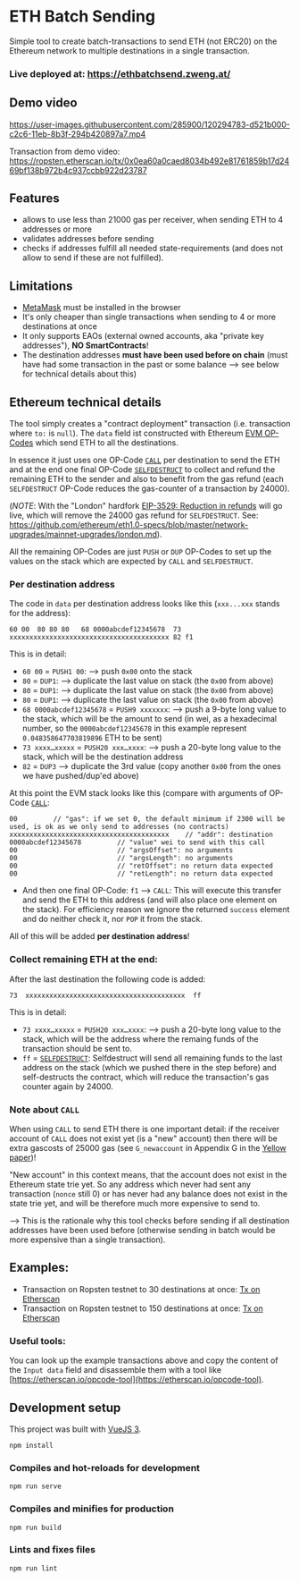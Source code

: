 # ETH Batch Sending

Simple tool to create batch-transactions to send ETH (not ERC20) on the Ethereum network
to multiple destinations in a single transaction.

### Live deployed at: https://ethbatchsend.zweng.at/

## Demo video

https://user-images.githubusercontent.com/285900/120294783-d521b000-c2c6-11eb-8b3f-294b420897a7.mp4

Transaction from demo video: https://ropsten.etherscan.io/tx/0x0ea60a0caed8034b492e81761859b17d2469bf138b972b4c937ccbb922d23787


## Features

- allows to use less than 21000 gas per receiver, when sending ETH to 4 addresses or more
- validates addresses before sending
- checks if addresses fulfill all needed state-requirements (and does not allow to send if these 
  are not fulfilled).


## Limitations

- [MetaMask](https://metamask.io/) must be installed in the browser 
- It's only cheaper than single transactions when sending to 4 or more destinations at once
- It only supports EAOs (external owned accounts, aka "private key addresses"), **NO SmartContracts**!
- The destination addresses **must have been used before on chain** (must have had some 
  transaction in the past or some balance --> see below for technical details about this)

## Ethereum technical details

The tool simply creates a "contract deployment" transaction (i.e. transaction where `to:` is `null`).
The `data` field ist constructed with Ethereum [EVM OP-Codes](https://ethervm.io/) which send ETH 
to all the destinations.

In essence it just uses one OP-Code [`CALL`](https://ethervm.io/#F1) per destination to send the ETH
and at the end one final OP-Code [`SELFDESTRUCT`](https://ethervm.io/#FF) to collect and refund the 
remaining ETH to the sender and also to benefit from the gas refund (each `SELFDESTRUCT` OP-Code
reduces the gas-counter of a transaction by 24000).

(_NOTE_: With the "London" hardfork [ EIP-3529: Reduction in refunds](https://eips.ethereum.org/EIPS/eip-3529)
will go live, which will remove the 24000 gas refund for `SELFDESTRUCT`. 
See: https://github.com/ethereum/eth1.0-specs/blob/master/network-upgrades/mainnet-upgrades/london.md).

All the remaining OP-Codes are just `PUSH` or `DUP` OP-Codes to set up the values on the stack
which are expected by `CALL` and `SELFDESTRUCT`.

### Per destination address

The code in `data` per destination address looks like this (`xxx...xxx` stands for the address):

```
60 00  80 80 80   68 0000abcdef12345678  73 xxxxxxxxxxxxxxxxxxxxxxxxxxxxxxxxxxxxxxxx 82 f1
```

This is in detail:

- `60 00` = `PUSH1 00`: --> push `0x00` onto the stack
- `80` = `DUP1`: --> duplicate the last value on stack (the `0x00` from above)
- `80` = `DUP1`: --> duplicate the last value on stack (the `0x00` from above)
- `80` = `DUP1`: --> duplicate the last value on stack (the `0x00` from above)
- `68 0000abcdef12345678` = `PUSH9 xxxxxxx`: --> push a 9-byte long value to the stack, which will be 
   the amount to send (in wei, as a hexadecimal number, so the `0000abcdef12345678` in this example 
   represent `0.048358647703819896` ETH to be sent)
- `73 xxxx…xxxxx` = `PUSH20 xxx…xxxx`: --> push a 20-byte long value to the stack, which will be 
   the destination address
- `82` = `DUP3` --> duplicate the 3rd value (copy another `0x00` from the ones we have pushed/dup'ed above) 

At this point the EVM stack looks like this (compare with arguments of OP-Code [`CALL`](https://ethervm.io/#F1):

```
00         // "gas": if we set 0, the default minimum if 2300 will be used, is ok as we only send to addresses (no contracts)
xxxxxxxxxxxxxxxxxxxxxxxxxxxxxxxxxxxxxxxx    // "addr": destination 
0000abcdef12345678         // "value" wei to send with this call
00                         // "argsOffset": no arguments
00                         // "argsLength": no arguments
00                         // "retOffset": no return data expected
00                         // "retLength": no return data expected
```

- And then one final OP-Code: `f1` --> `CALL`: This will execute this transfer and send the ETH
  to this address (and will also place one element on the stack). For efficiency reason we ignore
  the returned `success` element and do neither check it, nor `POP` it from the stack.

All of this will be added **per destination address**!


### Collect remaining ETH at the end:

After the last destination the following code is added:

```
73  xxxxxxxxxxxxxxxxxxxxxxxxxxxxxxxxxxxxxxxx  ff
```

This is in detail:

- `73 xxxx…xxxxx` = `PUSH20 xxx…xxxx`: --> push a 20-byte long value to the stack, which will be 
  the address where the remaing funds of the transaction should be sent to.
- `ff` = [`SELFDESTRUCT`](https://ethervm.io/#FF): Selfdestruct will send all remaining funds to
  the last address on the stack (which we pushed there in the step before) and self-destructs the
  contract, which will reduce the transaction's gas counter again by 24000.


### Note about `CALL`
When using `CALL` to send ETH there is one important detail: if the receiver account of `CALL` does
not exist yet (is a "new" account) then there will be extra gascosts of 25000 gas 
(see `G_newaccount` in Appendix G in the [Yellow paper](https://ethereum.github.io/yellowpaper/paper.pdf))!

"New account" in this context means, that the account does not exist in the Ethereum state trie yet.
So any address which never had sent any transaction (`nonce` still 0) or has never had any balance
does not exist in the state trie yet, and will be therefore much more expensive to send to.

--> This is the rationale why this tool checks before sending if all destination addresses have
    been used before (otherwise sending in batch would be more expensive than a single transaction).



## Examples:

- Transaction on Ropsten testnet to 30 destinations at once: [Tx on Etherscan](https://ropsten.etherscan.io/tx/0x9a8167343507a17655be2b0daf70178328c9656c386aca723b3192aded2db6d2)
- Transaction on Ropsten testnet to 150 destinations at once: [Tx on Etherscan](https://ropsten.etherscan.io/tx/0x855d7878db975b3beb3e37aa0360539020448a7c4ca5c0b315c7a6ad977885bf)

### Useful tools:

You can look up the example transactions above and copy the content of the `Input data` field and disassemble 
them with a tool like [https://etherscan.io/opcode-tool](https://etherscan.io/opcode-tool).


## Development setup

This project was built with [VueJS 3](https://v3.vuejs.org/guide/introduction.html).

```
npm install
```

### Compiles and hot-reloads for development
```
npm run serve
```

### Compiles and minifies for production
```
npm run build
```

### Lints and fixes files
```
npm run lint
```

